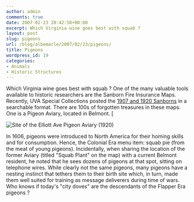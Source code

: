 ```yaml
---
author: admin
comments: true
date: 2007-02-23 20:42:58+00:00
excerpt: Which Virginia wine goes best with squab ?
layout: post
slug: pigeons
url: /blog/albemarle/2007/02/23/pigeons/
title: Pigeons
wordpress_id: 19
categories:
- Animals
- Historic Structures
---
```


Which Virginia wine goes best with squab ? One of the many valuable tools available to historic researchers are the Sanborn Fire Insurance Maps. Recently, UVA Special Collections posted the [1907 and 1920 Sanborns](http://fisher.lib.virginia.edu/collections/maps/sanborn/index.html) in a searchable format. There are 100s of forgotten treasures in these maps. One is a Pigeon Aviary, located in Belmont. [

![Site of the Elliott Ave Pigeon Aviary (1920)](/wp-content/uploads/2007/02/aviarymap2.thumbnail.jpg)

In 1606, pigeons were introduced to North America for their homing skills and for consumption. Hence, the Colonial Era menu item: squab pie (from the meat of young pigeons). Incidentally, when sharing the location of the former Aviary (titled "Squab Plant" on the map) with a current Belmont resident, he noted that he sees dozens of pigeons at that spot, sitting on telephone wires. While clearly not the same pigeons, many pigeons have a nesting instinct that tethers them to their birth site which, in turn, made them well suited for training as message deliverers during time of wars. Who knows if today's "city doves" are the descendants of the Flapper Era pigeons ?
